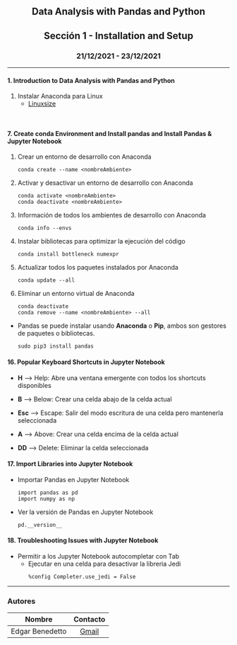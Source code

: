 <div align="center">
    
<!-- Encabezado -->
## Data Analysis with Pandas and Python

## Sección 1 - Installation and Setup
### 21/12/2021 - 23/12/2021

</div>

_______

#### 1. Introduction to Data Analysis with Pandas and Python

1. Instalar Anaconda para Linux
    * [Linuxsize](https://linuxize.com/post/how-to-install-anaconda-on-ubuntu-20-04/)
<br>

#### 7. Create conda Environment and Install pandas and Install Pandas & Jupyter Notebook
1. Crear un entorno de desarrollo con Anaconda
    ```
    conda create --name <nombreAmbiente>
    ```
1. Activar y desactivar un entorno de desarrollo con Anaconda
    ```
    conda activate <nombreAmbiente>
    conda deactivate <nombreAmbiente>
    ```
1. Información de todos los ambientes de desarrollo con Anaconda
    ```
    conda info --envs
    ```
1. Instalar bibliotecas para optimizar la ejecución del código
    ```
    conda install bottleneck numexpr
    ```
1. Actualizar todos los paquetes instalados por Anaconda
    ```
    conda update --all
    ```
1. Eliminar un entorno virtual de Anaconda 
    ```
    conda deactivate
    conda remove --name <nombreAmbiente> --all
    ```
* Pandas se puede instalar usando **Anaconda** o **Pip**, ambos son gestores de paquetes o bibliotecas.
    ```
    sudo pip3 install pandas
    ``` 

#### 16. Popular Keyboard Shortcuts in Jupyter Notebook

* **H** --> Help: Abre una ventana emergente con todos los shortcuts disponibles

* **B** --> Below: Crear una celda abajo de la celda actual

* **Esc** --> Escape: Salir del modo escritura de una celda pero mantenerla seleccionada

* **A** --> Above: Crear una celda encima de la celda actual

* **DD** --> Delete: Eliminar la celda seleccionada

#### 17. Import Libraries into Jupyter Notebook

* Importar Pandas en Jupyter Notebook
    ```
    import pandas as pd
    import numpy as np
    ```

* Ver la versión de Pandas en Jupyter Notebook 
    ```
    pd.__version__
    ```
#### 18. Troubleshooting Issues with Jupyter Notebook

* Permitir a los Jupyter Notebook autocompletar con Tab
    * Ejecutar en una celda para desactivar la libreria Jedi
        ```
        %config Completer.use_jedi = False
        ```


_______

### Autores 
| Nombre | Contacto |
|:-------------:| :-----:|
| Edgar Benedetto | [Gmail](mailto:ejbg597@gmail.com) |

